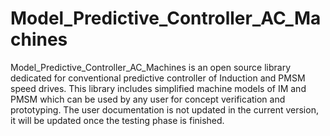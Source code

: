 # Model_Predictive_Controller_AC_Machines
Model_Predictive_Controller_AC_Machines is an open source library dedicated for conventional predictive controller of Induction and PMSM speed drives. This library includes simplified machine models of IM and PMSM which can be used by any user for concept verification and prototyping. The user documentation is not updated in the current version, it will be updated once the testing phase is finished. 
